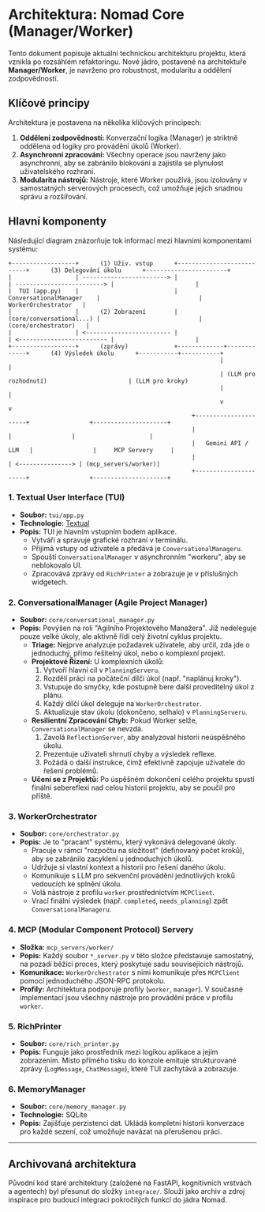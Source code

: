 # Architektura: Nomad Core (Manager/Worker)

Tento dokument popisuje aktuální technickou architekturu projektu, která vznikla po rozsáhlém refaktoringu. Nové jádro, postavené na architektuře **Manager/Worker**, je navrženo pro robustnost, modularitu a oddělení zodpovědností.

## Klíčové principy

Architektura je postavena na několika klíčových principech:
1.  **Oddělení zodpovědností:** Konverzační logika (Manager) je striktně oddělena od logiky pro provádění úkolů (Worker).
2.  **Asynchronní zpracování:** Všechny operace jsou navrženy jako asynchronní, aby se zabránilo blokování a zajistila se plynulost uživatelského rozhraní.
3.  **Modularita nástrojů:** Nástroje, které Worker používá, jsou izolovány v samostatných serverových procesech, což umožňuje jejich snadnou správu a rozšiřování.

## Hlavní komponenty

Následující diagram znázorňuje tok informací mezi hlavními komponentami systému:

```
+------------------+      (1) Uživ. vstup      +---------------------------+      (3) Delegování úkolu      +-----------------------+
|                  | ------------------------> |                           | -------------------------> |                       |
|  TUI (app.py)    |                           |  ConversationalManager    |                            |  WorkerOrchestrator   |
|                  |      (2) Zobrazení        |  (core/conversational...) |                            | (core/orchestrator)   |
|                  | <------------------------ |                           | <------------------------- |                       |
+------------------+      (zprávy)             +-------------+-------------+      (4) Výsledek úkolu      +-----------+-----------+
                                                            |                                            |
                                                            | (LLM pro rozhodnutí)                       | (LLM pro kroky)
                                                            |                                            |
                                                            v                                            v
                                                    +----------------------+                 +---------------------+
                                                    |                      |                 |                     |
                                                    |   Gemini API / LLM   |                 |     MCP Servery     |
                                                    |                      | <---------------> | (mcp_servers/worker)|
                                                    +----------------------+                 +---------------------+
```

### 1. Textual User Interface (TUI)
- **Soubor:** `tui/app.py`
- **Technologie:** [Textual](https://textual.textualize.io/)
- **Popis:** TUI je hlavním vstupním bodem aplikace.
    - Vytváří a spravuje grafické rozhraní v terminálu.
    - Přijímá vstupy od uživatele a předává je `ConversationalManageru`.
    - Spouští `ConversationalManager` v asynchronním "workeru", aby se neblokovalo UI.
    - Zpracovává zprávy od `RichPrinter` a zobrazuje je v příslušných widgetech.

### 2. ConversationalManager (Agile Project Manager)
- **Soubor:** `core/conversational_manager.py`
- **Popis:** Povýšen na roli "Agilního Projektového Manažera". Již nedeleguje pouze velké úkoly, ale aktivně řídí celý životní cyklus projektu.
    - **Triage:** Nejprve analyzuje požadavek uživatele, aby určil, zda jde o jednoduchý, přímo řešitelný úkol, nebo o komplexní projekt.
    - **Projektové Řízení:** U komplexních úkolů:
        1. Vytvoří hlavní cíl v `PlanningServeru`.
        2. Rozdělí práci na počáteční dílčí úkol (např. "naplánuj kroky").
        3. Vstupuje do smyčky, kde postupně bere další proveditelný úkol z plánu.
        4. Každý dílčí úkol deleguje na `WorkerOrchestrator`.
        5. Aktualizuje stav úkolu (dokončeno, selhalo) v `PlanningServeru`.
    - **Resilientní Zpracování Chyb:** Pokud Worker selže, `ConversationalManager` se nevzdá.
        1. Zavolá `ReflectionServer`, aby analyzoval historii neúspěšného úkolu.
        2. Prezentuje uživateli shrnutí chyby a výsledek reflexe.
        3. Požádá o další instrukce, čímž efektivně zapojuje uživatele do řešení problémů.
    - **Učení se z Projektů:** Po úspěšném dokončení celého projektu spustí finální sebereflexi nad celou historií projektu, aby se poučil pro příště.

### 3. WorkerOrchestrator
- **Soubor:** `core/orchestrator.py`
- **Popis:** Je to "pracant" systému, který vykonává delegované úkoly.
    - Pracuje v rámci "rozpočtu na složitost" (definovaný počet kroků), aby se zabránilo zacyklení u jednoduchých úkolů.
    - Udržuje si vlastní kontext a historii pro řešení daného úkolu.
    - Komunikuje s LLM pro sekvenční provádění jednotlivých kroků vedoucích ke splnění úkolu.
    - Volá nástroje z profilu `worker` prostřednictvím `MCPClient`.
    - Vrací finální výsledek (např. `completed`, `needs_planning`) zpět `ConversationalManageru`.

### 4. MCP (Modular Component Protocol) Servery
- **Složka:** `mcp_servers/worker/`
- **Popis:** Každý soubor `*_server.py` v této složce představuje samostatný, na pozadí běžící proces, který poskytuje sadu souvisejících nástrojů.
- **Komunikace:** `WorkerOrchestrator` s nimi komunikuje přes `MCPClient` pomocí jednoduchého JSON-RPC protokolu.
- **Profily:** Architektura podporuje profily (`worker`, `manager`). V současné implementaci jsou všechny nástroje pro provádění práce v profilu `worker`.

### 5. RichPrinter
- **Soubor:** `core/rich_printer.py`
- **Popis:** Funguje jako prostředník mezi logikou aplikace a jejím zobrazením. Místo přímého tisku do konzole emituje strukturované zprávy (`LogMessage`, `ChatMessage`), které TUI zachytává a zobrazuje.

### 6. MemoryManager
- **Soubor:** `core/memory_manager.py`
- **Technologie:** SQLite
- **Popis:** Zajišťuje perzistenci dat. Ukládá kompletní historii konverzace pro každé sezení, což umožňuje navázat na přerušenou práci.

---

## Archivovaná architektura

Původní kód staré architektury (založené na FastAPI, kognitivních vrstvách a agentech) byl přesunut do složky `integrace/`. Slouží jako archiv a zdroj inspirace pro budoucí integraci pokročilých funkcí do jádra Nomad.